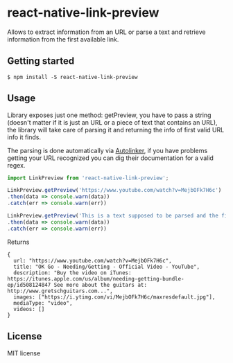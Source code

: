 
# react-native-link-preview

Allows to extract information from an URL or parse a text and retrieve information from the first available link.

## Getting started

`$ npm install -S react-native-link-preview`

## Usage
Library exposes just one method: getPreview, you have to pass a string (doesn't matter if it is just an URL or a piece of text that contains an URL), the library will take care of parsing it and returning the info of first valid URL info it finds.

The parsing is done automatically via [Autolinker](https://github.com/gregjacobs/Autolinker.js/), if you have problems getting your URL recognized you can dig their documentation for a valid regex.

```javascript
import LinkPreview from 'react-native-link-preview';

LinkPreview.getPreview('https://www.youtube.com/watch?v=MejbOFk7H6c')
.then(data => console.warn(data))
.catch(err => console.warn(err))

LinkPreview.getPreview('This is a text supposed to be parsed and the first link displayed https://www.youtube.com/watch?v=MejbOFk7H6c')
.then(data => console.warn(data))
.catch(err => console.warn(err))
```

Returns
```
{
  url: "https://www.youtube.com/watch?v=MejbOFk7H6c",
  title: "OK Go - Needing/Getting - Official Video - YouTube",
  description: "Buy the video on iTunes: https://itunes.apple.com/us/album/needing-getting-bundle-ep/id508124847 See more about the guitars at: http://www.gretschguitars.com...",
  images: ["https://i.ytimg.com/vi/MejbOFk7H6c/maxresdefault.jpg"],
  mediaType: "video",
  videos: []
}
```

## License

MIT license
